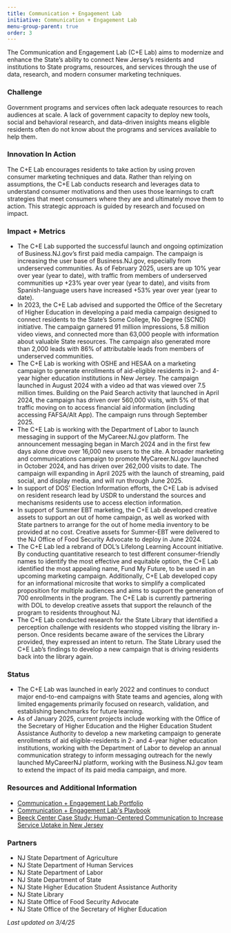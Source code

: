 ```yaml
---
title: Communication + Engagement Lab
initiative: Communication + Engagement Lab
menu-group-parent: true
order: 3
---
```


The Communication and Engagement Lab (C+E Lab) aims to modernize and enhance the State’s ability to connect New Jersey’s residents and institutions to State programs, resources, and services through the use of data, research, and modern consumer marketing techniques.

### Challenge

Government programs and services often lack adequate resources to reach audiences at scale. A lack of government capacity to deploy new tools, social and behavioral research, and data-driven insights means eligible residents often do not know about the programs and services available to help them.

### Innovation In Action

The C+E Lab encourages residents to take action by using proven consumer marketing techniques and data. Rather than relying on assumptions, the C+E Lab conducts research and leverages data to understand consumer motivations and then uses those learnings to craft strategies that meet consumers where they are and ultimately move them to action. This strategic approach is guided by research and focused on impact.

### Impact \+ Metrics

- The C+E Lab supported the successful launch and ongoing optimization of Business.NJ.gov’s first paid media campaign. The campaign is increasing the user base of Business.NJ.gov, especially from underserved communities. As of February 2025, users are up 10% year over year (year to date), with traffic from members of underserved communities up \+23% year over year (year to date), and visits from Spanish-language users have increased \+53% year over year (year to date).
- In 2023, the C+E Lab advised and supported the Office of the Secretary of Higher Education in developing a paid media campaign designed to connect residents to the State’s Some College, No Degree (SCND) initiative. The campaign garnered 91 million impressions, 5.8 million video views, and connected more than 63,000 people with information about valuable State resources. The campaign also generated more than 2,000 leads with 86% of attributable leads from members of underserved communities.
- The C+E Lab is working with OSHE and HESAA on a marketing campaign to generate enrollments of aid-eligible residents in 2- and 4-year higher education institutions in New Jersey. The campaign launched in August 2024 with a video ad that was viewed over 7.5 million times. Building on the Paid Search activity that launched in April 2024, the campaign has driven over 560,000 visits, with 5% of that traffic moving on to access financial aid information (including accessing FAFSA/Alt App). The campaign runs through September 2025.
- The C+E Lab is working with the Department of Labor to launch messaging in support of the MyCareer.NJ.gov platform. The announcement messaging began in March 2024 and in the first few days alone drove over 16,000 new users to the site. A broader marketing and communications campaign to promote MyCareer.NJ.gov launched in October 2024, and has driven over 262,000 visits to date. The campaign will expanding in April 2025 with the launch of streaming, paid social, and display media, and will run through June 2025.
- In support of DOS’ Election Information efforts, the C+E Lab is advised on resident research lead by USDR to understand the sources and mechanisms residents use to access election information.
- In support of Summer EBT marketing, the C+E Lab developed creative assets to support an out of home campaign, as well as worked with State partners to arrange for the out of home media inventory to be provided at no cost. Creative assets for Summer-EBT were delivered to the NJ Office of Food Security Advocate to deploy in June 2024.
- The C+E Lab led a rebrand of DOL’s Lifelong Learning Account initiative. By conducting quantitative research to test different consumer-friendly names to identify the most effective and equitable option, the C+E Lab identified the most appealing name, Fund My Future, to be used in an upcoming marketing campaign. Additionally, C+E Lab developed copy for an informational microsite that works to simplify a complicated proposition for multiple audiences and aims to support the generation of 700 enrollments in the program. The C+E Lab is currently partnering with DOL to develop creative assets that support the relaunch of the program to residents throughout NJ.
- The C+E Lab conducted research for the State Library that identified a perception challenge with residents who stopped visiting the library in-person. Once residents became aware of the services the Library provided, they expressed an intent to return. The State Library used the C+E Lab’s findings to develop a new campaign that is driving residents back into the library again.

### Status

- The C+E Lab was launched in early 2022 and continues to conduct major end-to-end campaigns with State teams and agencies, along with limited engagements primarily focused on research, validation, and establishing benchmarks for future learning.
- As of January 2025, current projects include working with the Office of the Secretary of Higher Education and the Higher Education Student Assistance Authority to develop a new marketing campaign to generate enrollments of aid eligible-residents in 2- and 4-year higher education institutions, working with the Department of Labor to develop an annual communication strategy to inform messaging outreach for the newly launched MyCareerNJ platform, working with the Business.NJ.gov team to extend the impact of its paid media campaign, and more.

### Resources and Additional Information

- [Communication + Engagement Lab Portfolio](/cel/portfolio)
- [Communication + Engagement Lab's Playbook](/cel/playbook)
- [Beeck Center Case Study: Human-Centered Communication to Increase Service Uptake in New Jersey](https://beeckcenter.georgetown.edu/wp-content/uploads/2024/09/DSN-Spotlight_NJ-CE_v3.pdf)

### Partners

- NJ State Department of Agriculture
- NJ State Department of Human Services
- NJ State Department of Labor
- NJ State Department of State
- NJ State Higher Education Student Assistance Authority
- NJ State Library
- NJ State Office of Food Security Advocate
- NJ State Office of the Secretary of Higher Education

_Last updated on 3/4/25_

